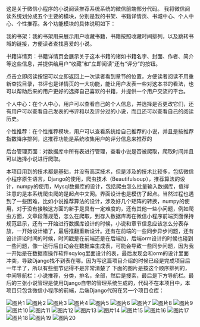 这是关于微信小程序的小说阅读推荐系统系统的微信前端部分代码。
我将微信阅读系统划分成五个主要的模块，分别是我的书架、书籍详情页、书城中心、个人中心、个性推荐。各个功能模块的具体说明如下：

我的书架：我的书架用来展示用户收藏书籍，书籍按照收藏时间排列，以及跳转书城的链接，方便读者查找喜爱的小说。

书籍详情页：书籍详情页会展示关于这本书籍的诸如书籍名字、封面、作者、简介等这些信息，并提供给用户“收藏”和“立即阅读”还有“评分”的按钮。

点击立即阅读按钮可以立即返回上一次读者看到章节的位置，方便读者阅读不用重新查找目录，书评也是详情页的一大功能，能让用户发表一些对这本书的看法，也可以帮助后来的用户更好的选择自己喜欢的书籍，并提供一个用户交流的平台。

个人中心：在个人中心，用户可以查看自己的个人信息，并选择是否更改它们，还有用户可以查看自己发表的书评和以及评分过的小说，而且还可以查看自己的阅读历史。

个性推荐：在个性推荐模块，用户可以查看系统给自己推荐的小说，并且是按推荐指数降序排列，这推荐功能是系统收集用户的评分信息来推荐的

后台管理页面：对数据库中所有表进行管理，查看小说是否被爬取，爬取时间并且可以选择小说进行爬取。

本项目用到的技术都是基础，并没有高深技术，但是涉及的技术比较多，包括微信小程序原生语言，Django的使用，爬虫技术（Beautifulsoup），推荐算法的设计，numpy的使用，Mysql数据库的设计，包括爬虫怎么批量输入数据库，值得注意的是本系统爬虫爬的是起点中文网。界面设计也是模仿了起点。当然过程也遇到了一些困难，比如小说推荐算法的设计，涉及好几个矩阵的转换，numpy的使用，对于没有接触这方面的新手是具有一定难度的，还有其他一些小问题，例如爬虫方面，文章段落规范，怎么在爬取，到存入数据库再在微信小程序前端页面保持规范显示，还有一开始进行数据库设计的时候，小说和章节信息应该怎么分表存放，一开始设计错了，最后推翻重新设计。还有在前端的一些同步异步问题，还有设计评论时间的时候，时间戳是在前端还是在后端加，后端orm设计的时候也碰到一些问题，像一运行后自动会在数据库生成表，可能会导致一些同步问题，因为我一开始是在数据库操作软件sqylog里面设计的表，最后发现会和orm的设计里面冲突，导致Django找不到表在哪。因为写这篇项目介绍的时候已经是完成项目后一年半了，所以有些细节记得不是非常清楚了
下面的图片是按这个顺序排列的，中间导航栏：小说推荐，分类，排名，全部，然后是搜索，最后是下方导航栏。最后的三张小说管理是使用Django自带的管理系统生成的，代码不在本项目中，本项目只包含微信小程序的前端，后端Django代码在另一个项目仓库：

![图片1](https://github.com/user-attachments/assets/29ac3789-fd5d-4e3d-b3ff-db52c25ffdce)
![图片2](https://github.com/user-attachments/assets/d607a5ca-c46e-4f48-a781-219195243303)
![图片3](https://github.com/user-attachments/assets/e96a40b3-ffd5-4619-a244-5cf3278283f1)
![图片4](https://github.com/user-attachments/assets/8d4f42d5-cb88-4110-ab65-6db44b93d205)
![图片5](https://github.com/user-attachments/assets/4154d3a6-a4d8-4c0b-91e0-cef387309f90)
![图片6](https://github.com/user-attachments/assets/b655086d-a84f-4df8-8e59-f111acf5afc2)
![图片7](https://github.com/user-attachments/assets/a68e7d64-4a6a-40e8-9e0a-c0c646628804)
![图片8](https://github.com/user-attachments/assets/2051c645-9446-4637-b718-5c29a4630c13)
![图片9](https://github.com/user-attachments/assets/7b52f4bd-cab5-4c7d-ac5c-9d5e3447b028)
![图片10](https://github.com/user-attachments/assets/fa1b1e32-4ec0-4ad4-8297-6a09eba349f1)
![图片11](https://github.com/user-attachments/assets/e6361d47-7121-4bf9-b3bb-63848353d0dd)
![图片12](https://github.com/user-attachments/assets/5781a316-89a2-41cc-9d8e-0db8f517dbb0)
![图片13](https://github.com/user-attachments/assets/b5171b70-437d-41aa-9b85-fc999121ee14)
![图片14](https://github.com/user-attachments/assets/0f2eb500-e69a-45ba-a6cb-08b79abffcf9)
![图片15](https://github.com/user-attachments/assets/87c4bb52-5087-4ba8-8b28-6e96b6ad0b39)
![图片16](https://github.com/user-attachments/assets/e1edc28a-e3e6-4164-9173-67fa02bdfbbb)
![图片17](https://github.com/user-attachments/assets/e853e60f-dde3-4b86-b1cc-deb8caf94ec0)
![图片18](https://github.com/user-attachments/assets/3172195f-c2ba-4f36-8f6b-21d6df245a45)
![图片19](https://github.com/user-attachments/assets/90c6b205-87e4-4ed4-9346-3af506cf147e)
![图片20](https://github.com/user-attachments/assets/7b927357-4013-49aa-8b1d-d226a5e02d44)
